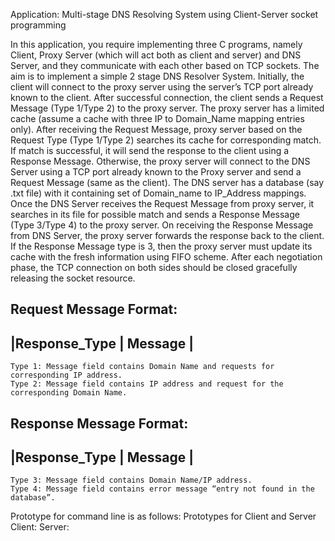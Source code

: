 Application: Multi-stage DNS Resolving System using Client-Server socket programming

In this application, you require implementing three C programs, namely Client, Proxy Server (which will act
both as client and server) and DNS Server, and they communicate with each other based on TCP sockets. The
aim is to implement a simple 2 stage DNS Resolver System.
Initially, the client will connect to the proxy server using the server’s TCP port already known to the client.
After successful connection, the client sends a Request Message (Type 1/Type 2) to the proxy server. The proxy
server has a limited cache (assume a cache with three IP to Domain_Name mapping entries only). After
receiving the Request Message, proxy server based on the Request Type (Type 1/Type 2) searches its cache for
corresponding match. If match is successful, it will send the response to the client using a Response Message.
Otherwise, the proxy server will connect to the DNS Server using a TCP port already known to the Proxy server
and send a Request Message (same as the client). The DNS server has a database (say .txt file) with it containing
set of Domain_name to IP_Address mappings. Once the DNS Server receives the Request Message from proxy
server, it searches in its file for possible match and sends a Response Message (Type 3/Type 4) to the proxy
server. On receiving the Response Message from DNS Server, the proxy server forwards the response back to
the client. If the Response Message type is 3, then the proxy server must update its cache with the fresh
information using FIFO scheme. After each negotiation phase, the TCP connection on both sides should be
closed gracefully releasing the socket resource.

Request Message Format:
--------------------------
|Response_Type | Message |
--------------------------
	Type 1: Message field contains Domain Name and requests for corresponding IP address.	
	Type 2: Message field contains IP address and request for the corresponding Domain Name.

Response Message Format:
--------------------------
|Response_Type | Message |
--------------------------
	Type 3: Message field contains Domain Name/IP address.
	Type 4: Message field contains error message “entry not found in the database”.

Prototype for command line is as follows:
Prototypes for Client and Server
Client: <executable code><Server IP Address><Server Port number>
Server: <executable code><Server Port number>
